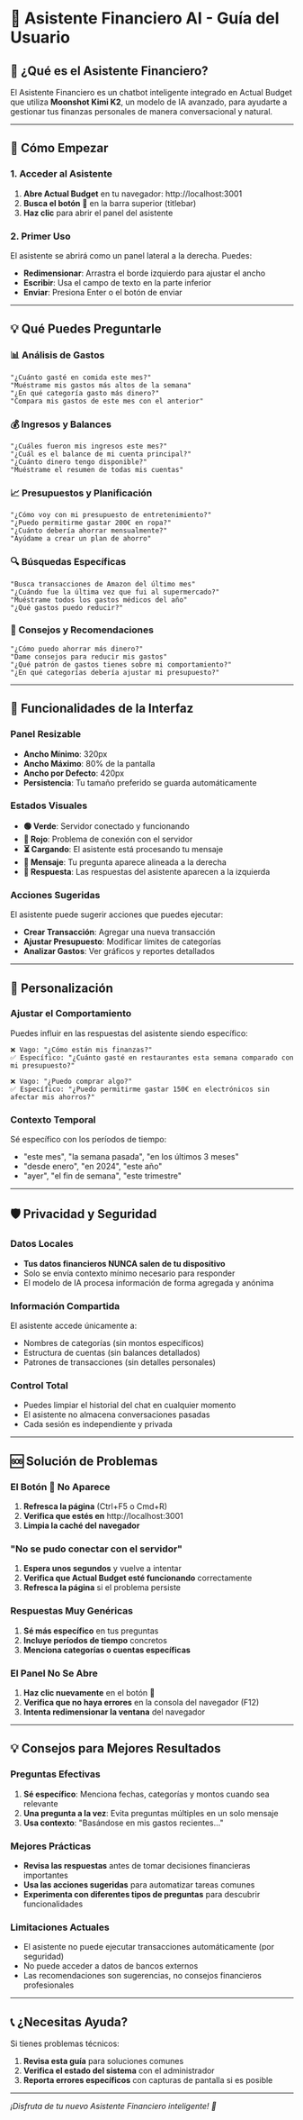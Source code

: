 # 💬 Asistente Financiero AI - Guía del Usuario

## 🎯 ¿Qué es el Asistente Financiero?

El Asistente Financiero es un chatbot inteligente integrado en Actual Budget que utiliza **Moonshot Kimi K2**, un modelo de IA avanzado, para ayudarte a gestionar tus finanzas personales de manera conversacional y natural.

---

## 🚀 Cómo Empezar

### 1. Acceder al Asistente

1. **Abre Actual Budget** en tu navegador: http://localhost:3001
2. **Busca el botón 💬** en la barra superior (titlebar)
3. **Haz clic** para abrir el panel del asistente

### 2. Primer Uso

El asistente se abrirá como un panel lateral a la derecha. Puedes:

- **Redimensionar**: Arrastra el borde izquierdo para ajustar el ancho
- **Escribir**: Usa el campo de texto en la parte inferior
- **Enviar**: Presiona Enter o el botón de enviar

---

## 💡 Qué Puedes Preguntarle

### 📊 Análisis de Gastos

```
"¿Cuánto gasté en comida este mes?"
"Muéstrame mis gastos más altos de la semana"
"¿En qué categoría gasto más dinero?"
"Compara mis gastos de este mes con el anterior"
```

### 💰 Ingresos y Balances

```
"¿Cuáles fueron mis ingresos este mes?"
"¿Cuál es el balance de mi cuenta principal?"
"¿Cuánto dinero tengo disponible?"
"Muéstrame el resumen de todas mis cuentas"
```

### 📈 Presupuestos y Planificación

```
"¿Cómo voy con mi presupuesto de entretenimiento?"
"¿Puedo permitirme gastar 200€ en ropa?"
"¿Cuánto debería ahorrar mensualmente?"
"Ayúdame a crear un plan de ahorro"
```

### 🔍 Búsquedas Específicas

```
"Busca transacciones de Amazon del último mes"
"¿Cuándo fue la última vez que fui al supermercado?"
"Muéstrame todos los gastos médicos del año"
"¿Qué gastos puedo reducir?"
```

### 🎯 Consejos y Recomendaciones

```
"¿Cómo puedo ahorrar más dinero?"
"Dame consejos para reducir mis gastos"
"¿Qué patrón de gastos tienes sobre mi comportamiento?"
"¿En qué categorías debería ajustar mi presupuesto?"
```

---

## 🎨 Funcionalidades de la Interfaz

### Panel Resizable

- **Ancho Mínimo**: 320px
- **Ancho Máximo**: 80% de la pantalla
- **Ancho por Defecto**: 420px
- **Persistencia**: Tu tamaño preferido se guarda automáticamente

### Estados Visuales

- **🟢 Verde**: Servidor conectado y funcionando
- **🔴 Rojo**: Problema de conexión con el servidor
- **⏳ Cargando**: El asistente está procesando tu mensaje
- **💬 Mensaje**: Tu pregunta aparece alineada a la derecha
- **🤖 Respuesta**: Las respuestas del asistente aparecen a la izquierda

### Acciones Sugeridas

El asistente puede sugerir acciones que puedes ejecutar:

- **Crear Transacción**: Agregar una nueva transacción
- **Ajustar Presupuesto**: Modificar límites de categorías
- **Analizar Gastos**: Ver gráficos y reportes detallados

---

## 🔧 Personalización

### Ajustar el Comportamiento

Puedes influir en las respuestas del asistente siendo específico:

```
❌ Vago: "¿Cómo están mis finanzas?"
✅ Específico: "¿Cuánto gasté en restaurantes esta semana comparado con mi presupuesto?"

❌ Vago: "¿Puedo comprar algo?"
✅ Específico: "¿Puedo permitirme gastar 150€ en electrónicos sin afectar mis ahorros?"
```

### Contexto Temporal

Sé específico con los períodos de tiempo:

- "este mes", "la semana pasada", "en los últimos 3 meses"
- "desde enero", "en 2024", "este año"
- "ayer", "el fin de semana", "este trimestre"

---

## 🛡️ Privacidad y Seguridad

### Datos Locales

- **Tus datos financieros NUNCA salen de tu dispositivo**
- Solo se envía contexto mínimo necesario para responder
- El modelo de IA procesa información de forma agregada y anónima

### Información Compartida

El asistente accede únicamente a:

- Nombres de categorías (sin montos específicos)
- Estructura de cuentas (sin balances detallados)
- Patrones de transacciones (sin detalles personales)

### Control Total

- Puedes limpiar el historial del chat en cualquier momento
- El asistente no almacena conversaciones pasadas
- Cada sesión es independiente y privada

---

## 🆘 Solución de Problemas

### El Botón 💬 No Aparece

1. **Refresca la página** (Ctrl+F5 o Cmd+R)
2. **Verifica que estés en** http://localhost:3001
3. **Limpia la caché del navegador**

### "No se pudo conectar con el servidor"

1. **Espera unos segundos** y vuelve a intentar
2. **Verifica que Actual Budget esté funcionando** correctamente
3. **Refresca la página** si el problema persiste

### Respuestas Muy Genéricas

1. **Sé más específico** en tus preguntas
2. **Incluye períodos de tiempo** concretos
3. **Menciona categorías o cuentas específicas**

### El Panel No Se Abre

1. **Haz clic nuevamente** en el botón 💬
2. **Verifica que no haya errores** en la consola del navegador (F12)
3. **Intenta redimensionar la ventana** del navegador

---

## 💡 Consejos para Mejores Resultados

### Preguntas Efectivas

1. **Sé específico**: Menciona fechas, categorías y montos cuando sea relevante
2. **Una pregunta a la vez**: Evita preguntas múltiples en un solo mensaje
3. **Usa contexto**: "Basándose en mis gastos recientes..."

### Mejores Prácticas

- **Revisa las respuestas** antes de tomar decisiones financieras importantes
- **Usa las acciones sugeridas** para automatizar tareas comunes
- **Experimenta con diferentes tipos de preguntas** para descubrir funcionalidades

### Limitaciones Actuales

- El asistente no puede ejecutar transacciones automáticamente (por seguridad)
- No puede acceder a datos de bancos externos
- Las recomendaciones son sugerencias, no consejos financieros profesionales

---

## 📞 ¿Necesitas Ayuda?

Si tienes problemas técnicos:

1. **Revisa esta guía** para soluciones comunes
2. **Verifica el estado del sistema** con el administrador
3. **Reporta errores específicos** con capturas de pantalla si es posible

---

_¡Disfruta de tu nuevo Asistente Financiero inteligente! 🚀_
